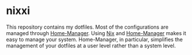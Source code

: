 # nixxi

This repository contains my dotfiles. Most of the configurations are managed through [Home-Manager](https://github.com/nix-community/home-manager).
Using [Nix](https://nixos.org/) and [Home-Manager](https://github.com/nix-community/home-manager) makes it easy to manage your system. Home-Manager, in particular, simplifies the management of your dotfiles at a user level rather than a system level.
